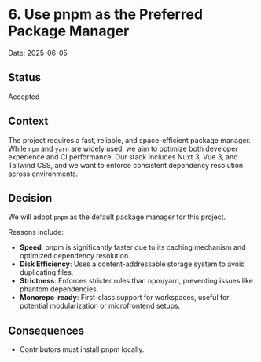 # 6. Use pnpm as the Preferred Package Manager

Date: 2025-06-05

## Status

Accepted

## Context

The project requires a fast, reliable, and space-efficient package manager. While `npm` and `yarn` are widely used, we aim to optimize both developer experience and CI performance. Our stack includes Nuxt 3, Vue 3, and Tailwind CSS, and we want to enforce consistent dependency resolution across environments.

## Decision

We will adopt `pnpm` as the default package manager for this project.

Reasons include:

- **Speed**: pnpm is significantly faster due to its caching mechanism and optimized dependency resolution.
- **Disk Efficiency**: Uses a content-addressable storage system to avoid duplicating files.
- **Strictness**: Enforces stricter rules than npm/yarn, preventing issues like phantom dependencies.
- **Monorepo-ready**: First-class support for workspaces, useful for potential modularization or microfrontend setups.

## Consequences

- Contributors must install pnpm locally.
